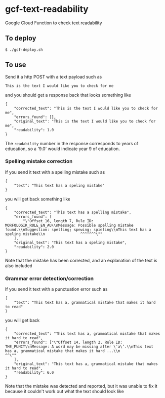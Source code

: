 # gcf-text-readability
Google Cloud Function to check text readability

## To deploy

`$ ./gcf-deploy.sh`

## To use

Send it a http POST with a text payload such as 
```
This is the text I would like you to check for me

```

and you should get a response back that looks something like
```
{
    "corrected_text": "This is the text I would like you to check for me",
    "errors_found": [],
    "original_text": "This is the text I would like you to check for me",
    "readability": 1.0
}
```
The `readability` number in the response corresponds to years of education, so a '9.0' would indicate year 9 of education.

### Spelling mistake correction

If you send it text with a spelling mistake such as 
```
{
    "text": "This text has a speling mistake"
}
```
you will get back something like
```
{
    "corrected_text": "This text has a spelling mistake",
    "errors_found": [
        "\"Offset 16, length 7, Rule ID: MORFOLOGIK_RULE_EN_AU\\nMessage: Possible spelling mistake found.\\nSuggestion: spelling; spewing; spieling\\nThis text has a speling mistake\\n                ^^^^^^^\""
    ],
    "original_text": "This text has a speling mistake",
    "readability": 2.0
}
```
Note that the mistake has been corrected, and an explanation of the text is also included

### Grammar error detection/correction

If you send it text with a punctuation error such as
```
{
    "text": "This text has a, grammatical mistake that makes it hard to read"
}
```
you will get back
```
{
    "corrected_text": "This text has a, grammatical mistake that makes it hard to read",
    "errors_found": ["\"Offset 14, length 2, Rule ID: THE_PUNCT\\nMessage: A word may be missing after \‘a\’.\\nThis text has a, grammatical mistake that makes it hard ...\\n              ^^\""
    ],
    "original_text": "This text has a, grammatical mistake that makes it hard to read",
    "readability": 6.0
}
```
Note that the mistake was detected and reported, but it was unable to fix it because it couldn't work out what the text should look like

